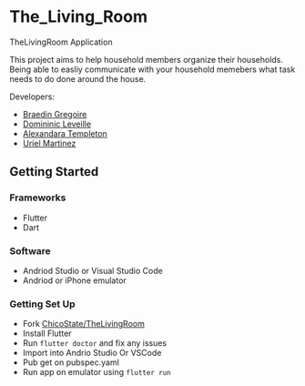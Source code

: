 # The_Living_Room

TheLivingRoom Application

This project aims to help household members organize their households. Being able to easliy communicate with your household memebers what task needs to do done around the house. 

Developers: 
- [Braedin Gregoire](https://github.com/braedinmgregoire)
- [Domininic Leveille](https://github.com/DominicLeveille) 
- [Alexandara Templeton](https://github.com/amtempleton) 
- [Uriel Martinez](https://github.com/umarz14)



## Getting Started
### Frameworks
- Flutter
- Dart 

### Software
- Andriod Studio or Visual Studio Code
- Andriod or iPhone emulator 

### Getting Set Up  
- Fork [ChicoState/TheLivingRoom](https://github.com/ChicoState/TheLivingRoom)
- Install Flutter
- Run ```flutter doctor``` and fix any issues
- Import into Andrio Studio Or VSCode
- Pub get on pubspec.yaml 
- Run app on emulator using ```flutter run```



